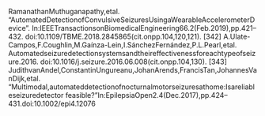 RamanathanMuthuganapathy,etal.
“AutomatedDetectionofConvulsiveSeizuresUsingaWearableAccelerometerDevice”.
In:IEEETransactionsonBiomedicalEngineering66.2(Feb.2019),pp.421–432.
doi:10.1109/TBME.2018.2845865(cit.onpp.104,120,121).
[342] A.Ulate-Campos,F.Coughlin,M.Gaínza-Lein,I.SánchezFernández,P.L.Pearl,etal.
Automatedseizuredetectionsystemsandtheireffectivenessforeachtypeofseizure.2016.
doi:10.1016/j.seizure.2016.06.008(cit.onpp.104,130).
[343] JudithvanAndel,ConstantinUngureanu,JohanArends,FrancisTan,JohannesVanDijk,etal.
“Multimodal,automateddetectionofnocturnalmotorseizuresathome:Isareliableseizuredetector
feasible?”In:EpilepsiaOpen2.4(Dec.2017),pp.424–431.doi:10.1002/epi4.12076